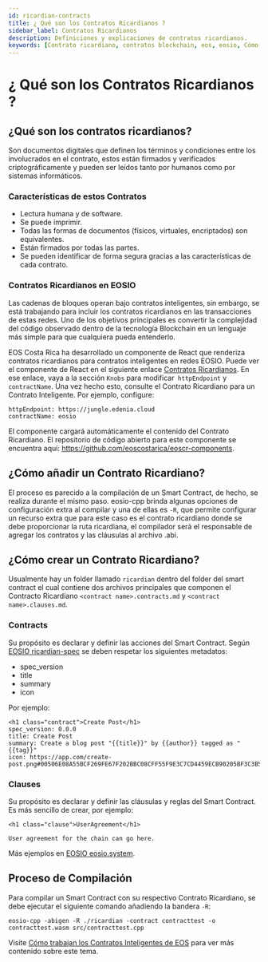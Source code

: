 ```yaml
---
id: ricardian-contracts
title: ¿ Qué son los Contratos Ricardianos ?
sidebar_label: Contratos Ricardianos
description: Definiciones y explicaciones de contratos ricardianos.
keywords: [Contrato ricardiano, contratos blockchain, eos, eosio, Cómo crear un contrato Ricardiano, HTML de Contrato Ricardiano, Contrato Ricardiano React]
---
```


# ¿ Qué son los Contratos Ricardianos ?


## ¿Qué son los contratos ricardianos?
Son documentos digitales que definen los términos y condiciones entre los involucrados en el contrato, estos están firmados y verificados criptográficamente y pueden ser leídos tanto por humanos como por sistemas informáticos.

### Características de estos Contratos
- Lectura humana y de software.
- Se puede imprimir.
- Todas las formas de documentos (físicos, virtuales, encriptados) son equivalentes.
- Están firmados por todas las partes.
- Se pueden identificar de forma segura gracias a las características de cada contrato.

### Contratos Ricardianos en EOSIO
Las cadenas de bloques operan bajo contratos inteligentes, sin embargo, se está trabajando para incluir los contratos ricardianos en las transacciones de estas redes. Uno de los objetivos principales es convertir la complejidad del código observado dentro de la tecnología Blockchain en un lenguaje más simple para que cualquiera pueda entenderlo.

EOS Costa Rica ha desarrollado un componente de React que renderiza contratos ricardianos para contratos inteligentes en redes EOSIO. Puede ver el componente de React en el siguiente enlace [Contratos Ricardianos](https://components.edenia.cloud/?path=/story/example-ricardian-contract--example). En ese enlace, vaya a la sección `Knobs` para modificar` httpEndpoint` y `contractName`. Una vez hecho esto, consulte el Contrato Ricardiano para un Contrato Inteligente. Por ejemplo, configure:
```
httpEndpoint: https://jungle.edenia.cloud
contractName: eosio
```
El componente cargará automáticamente el contenido del Contrato Ricardiano. El repositorio de código abierto para este componente se encuentra aquí: https://github.com/eoscostarica/eoscr-components.

## ¿Cómo añadir un Contrato Ricardiano?
El proceso es parecido a la compilación de un Smart Contract, de hecho, se realiza durante el mismo paso. eosio-cpp brinda algunas opciones de configuración extra al compilar y una de ellas es `-R`, que permite configurar un recurso extra que para este caso es el contrato ricardiano donde se debe proporcionar la ruta ricardiana, el compilador será el responsable de agregar los contratos y las cláusulas al archivo .abi.

## ¿Cómo crear un Contrato Ricardiano?
Usualmente hay un folder llamado `ricardian` dentro del folder del smart contract el cual contiene dos archivos principales que componen el Contracto Ricardiano `<contract name>.contracts.md` y `<contract name>.clauses.md`.
    
### Contracts
Su propósito es declarar y definir las acciones del Smart Contract. Según [EOSIO ricardian-spec](https://github.com/EOSIO/ricardian-spec) se deben respetar los siguientes metadatos:

- spec_version
- title
- summary
- icon

Por ejemplo:
```
<h1 class="contract">Create Post</h1>
spec_version: 0.0.0
title: Create Post
summary: Create a blog post "{{title}}" by {{author}} tagged as "{{tag}}"
icon: https://app.com/create-post.png#00506E08A55BCF269FE67F202BBC08CFF55F9E3C7CD4459ECB90205BF3C3B562
```

### Clauses
Su propósito es declarar y definir las cláusulas y reglas del Smart Contract. Es más sencillo de crear, por ejemplo:

```
<h1 class="clause">UserAgreement</h1>

User agreement for the chain can go here.
```
Más ejemplos en [EOSIO eosio.system](https://raw.githubusercontent.com/EOSIO/eosio.contracts/master/contracts/eosio.system/ricardian/eosio.system.clauses.md).

## Proceso de Compilación
Para compilar un Smart Contract con su respectivo Contrato Ricardiano, se debe ejecutar el siguiente comando añadiendo la bandera `-R`:

```
eosio-cpp -abigen -R ./ricardian -contract contracttest -o contracttest.wasm src/contracttest.cpp
```

Visite [Cómo trabajan los Contratos Inteligentes de EOS](https://es.cointelegraph.com/eos-101/how-eos-smart-contracts-work) para ver más contenido sobre este tema.
